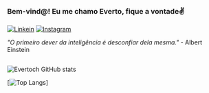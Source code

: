 #
### Bem-vind@! Eu me chamo Everto, fique a vontade✌️

[![Linkein](https://img.shields.io/badge/LinkedIn-0077B5?style=for-the-badge&logo=linkedin&logoColor=white)](https://www.linkedin.com/in/evertoch/)
[![Instagram](https://img.shields.io/badge/Instagram-E4405F?style=for-the-badge&logo=instagram&logoColor=white)](https://instagram.com/evertoch)


<i> "O primeiro dever da inteligência é desconfiar dela mesma." </i> - Albert Einstein


##
![Evertoch GitHub stats](https://github-readme-stats.vercel.app/api?username=evertoch&count_private=true&show_icons=true&theme=chartreuse-dark)

[![Top Langs](https://github-readme-stats.vercel.app/api/top-langs/?username=evertoch&layout=compact)]
<br/>




